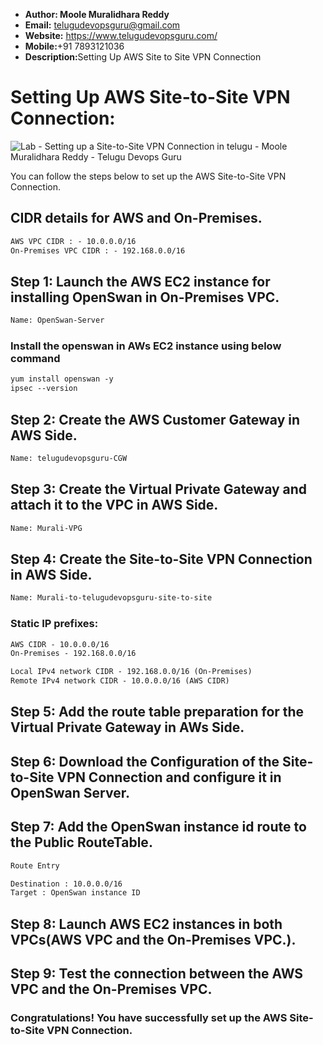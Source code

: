 + <b>Author: Moole Muralidhara Reddy</b></br>
+ <b>Email:</b> telugudevopsguru@gmail.com</br>
+ <b>Website:</b> https://www.telugudevopsguru.com/</br>
+ <b>Mobile:</b>+91 7893121036</br>
+ <b>Description:</b>Setting  Up AWS Site to Site VPN Connection</br>


# Setting Up AWS Site-to-Site VPN Connection:
![Lab - Setting up a Site-to-Site VPN Connection in telugu - Moole Muralidhara Reddy - Telugu Devops Guru](https://github.com/telugudevopsguru/AWS-Networking-5-Days-Practical-Live-Workshop/blob/9731d7265f8f80acc7702f8ddebdfda9639ced46/Day%204%20-%20%20Site%20to%20Site%20VPN/Images/Lab%20-%20Setting%20up%20a%20Site-to-Site%20VPN%20Connection%20in%20telugu%20-%20Moole%20Muralidhara%20Reddy%20-%20Telugu%20Devops%20Guru.png)

You can follow the steps below to set up the AWS Site-to-Site VPN Connection.
## CIDR details for AWS and On-Premises.
```xml
AWS VPC CIDR : - 10.0.0.0/16
On-Premises VPC CIDR : - 192.168.0.0/16
```
##  Step 1: Launch the AWS EC2 instance for installing OpenSwan in On-Premises VPC.
```xml
Name: OpenSwan-Server
```
### Install the openswan in AWs EC2 instance using below command
```xml
yum install openswan -y
ipsec --version
```
## Step 2: Create the AWS Customer Gateway in AWS Side.
```xml
Name: telugudevopsguru-CGW
```
## Step 3: Create the Virtual Private Gateway and attach it to the VPC in AWS Side.
```xml
Name: Murali-VPG
```
## Step 4: Create the Site-to-Site VPN Connection in AWS Side.
```xml
Name: Murali-to-telugudevopsguru-site-to-site
```
### Static IP prefixes:
```xml
AWS CIDR - 10.0.0.0/16
On-Premises - 192.168.0.0/16
```
```xml
Local IPv4 network CIDR - 192.168.0.0/16 (On-Premises)
Remote IPv4 network CIDR - 10.0.0.0/16 (AWS CIDR)
```
## Step 5: Add the route table preparation for the Virtual Private Gateway in AWs Side.

## Step 6: Download the Configuration of the Site-to-Site VPN Connection and configure it in OpenSwan Server.
## Step 7: Add the OpenSwan instance id  route to the Public RouteTable.
```xml
Route Entry

Destination : 10.0.0.0/16
Target : OpenSwan instance ID
```
## Step 8: Launch AWS EC2 instances in both VPCs(AWS VPC and the On-Premises VPC.).

## Step 9: Test the connection between the AWS VPC and the On-Premises VPC.

### Congratulations! You have successfully set up the AWS Site-to-Site VPN Connection.
